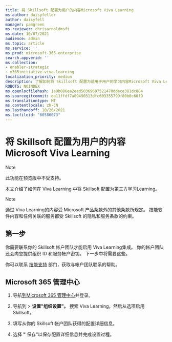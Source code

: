 ```yaml
---
title: 将 Skillsoft 配置为用户的内容Microsoft Viva Learning
ms.author: daisyfeller
author: daisyfell
manager: pamgreen
ms.reviewer: chrisarnoldmsft
ms.date: 10/07/2021
audience: admin
ms.topic: article
ms.service: ''
ms.prod: microsoft-365-enterprise
search.appverid: ''
ms.collection:
- enabler-strategic
- m365initiative-viva-learning
localization_priority: medium
description: 了解如何将 Skillsoft 配置为适用于用户的学习内容Microsoft Viva Learning。
ROBOTS: NOINDEX
ms.openlocfilehash: 1a9b086ea2eed50369607521470ddece381dc884
ms.sourcegitcommit: da11ffdf7a09490313dfc603355799f80b0c60f9
ms.translationtype: MT
ms.contentlocale: zh-CN
ms.lasthandoff: 10/26/2021
ms.locfileid: "60586073"
---
```

# <a name="configure-skillsoft-as-a-content-source-for-microsoft-viva-learning"></a>将 Skillsoft 配置为用户的内容Microsoft Viva Learning

>[!NOTE]
>此功能在预览版中不受支持。

本文介绍了如何在 Viva Learning 中将 Skillsoft 配置为第三方学习Learning。

>[!NOTE]
>通过 Viva Learning的内容受 Microsoft 产品条款外的其他条款所规定。 技能软件内容和任何关联的服务都受 Skillsoft 的隐私和服务条款的约束。

## <a name="first-steps"></a>第一步

你需要联系你的 Skillsoft 帐户团队才能启用 Viva Learning集成。 你的帐户团队还会向您提供组织 ID 和服务帐户密钥。 下一步中将需要这些。

你可以联系 [技能支持](https://support.skillsoft.com/percipio/) 部门，获取与帐户团队联系的帮助。

## <a name="microsoft-365-admin-center"></a>Microsoft 365 管理中心

1. 导航[到Microsoft 365 管理中心](https://admin.microsoft.com)并登录。

2. 导航到  >  **设置"组织设置"。** 搜索 Viva Learning，然后从选项启用 Skillsoft。

3. 填写从你的 Skillsoft 帐户团队获得的配置详细信息。

    <!--![Image of Organization ID and Service Account Key.](../media/learning/skillsoft-1.png)-->

4. 选择 **"** 保存"以保存配置详细信息并完成设置过程。
